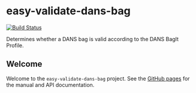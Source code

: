 easy-validate-dans-bag
======================
[![Build Status](https://travis-ci.org/DANS-KNAW/easy-validate-dans-bag.png?branch=master)](https://travis-ci.org/DANS-KNAW/easy-validate-dans-bag)

Determines whether a DANS bag is valid according to the DANS BagIt Profile.


Welcome
-------

Welcome to the `easy-validate-dans-bag` project. See the [GitHub pages](https://dans-knaw.github.io/easy-validate-dans-bag/) for the manual and API documentation.
